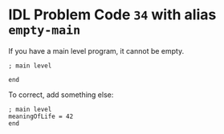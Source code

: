 # IDL Problem Code `34` with alias `empty-main`

<!--@include: ./severity/disable_problem.md-->

<!--@include: ./severity/execution_error.md-->

If you have a main level program, it cannot be empty.

```idl
; main level

end
```

To correct, add something else:

```idl
; main level
meaningOfLife = 42
end
```
